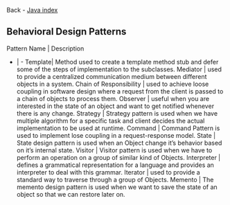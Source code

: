 Back - [Java index](0-index.md)

## Behavioral Design Patterns

Pattern Name | Description
- | - 
Template| Method	used to create a template method stub and defer some of the steps of implementation to the subclasses.
Mediator | used to provide a centralized communication medium between different objects in a system.
Chain of Responsibility | used to achieve loose coupling in software design where a request from the client is passed to a chain of objects to process them.
Observer | useful when you are interested in the state of an object and want to get notified whenever there is any change.
Strategy | Strategy pattern is used when we have multiple algorithm for a specific task and client decides the actual implementation to be used at runtime.
Command | Command Pattern is used to implement lose coupling in a request-response model.
State | State design pattern is used when an Object change it’s behavior based on it’s internal state.
Visitor | Visitor pattern is used when we have to perform an operation on a group of similar kind of Objects.
Interpreter | defines a grammatical representation for a language and provides an interpreter to deal with this grammar.
Iterator | used to provide a standard way to traverse through a group of Objects.
Memento | The memento design pattern is used when we want to save the state of an object so that we can restore later on.